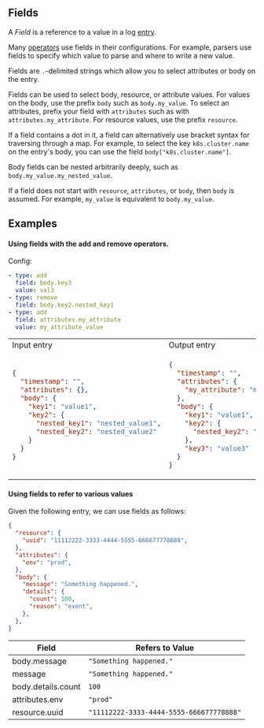 ## Fields

A _Field_ is a reference to a value in a log [entry](../types/field.md).

Many [operators](../operators/README.md) use fields in their configurations. For example, parsers use fields to specify which value to parse and where to write a new value.

Fields are `.`-delimited strings which allow you to select attributes or body on the entry.

Fields can be used to select body, resource, or attribute values. For values on the body, use the prefix `body` such as `body.my_value`. To select an attributes, prefix your field with `attributes` such as with `attributes.my_attribute`. For resource values, use the prefix `resource`.

If a field contains a dot in it, a field can alternatively use bracket syntax for traversing through a map. For example, to select the key `k8s.cluster.name` on the entry's body, you can use the field `body["k8s.cluster.name"]`.

Body fields can be nested arbitrarily deeply, such as `body.my_value.my_nested_value`.

If a field does not start with `resource`, `attributes`, or `body`, then `body` is assumed. For example, `my_value` is equivalent to `body.my_value`.

## Examples

#### Using fields with the add and remove operators.

Config:
```yaml
- type: add
  field: body.key3
  value: val3
- type: remove
  field: body.key2.nested_key1
- type: add
  field: attributes.my_attribute
  value: my_attribute_value
```

<table>
<tr><td> Input entry </td> <td> Output entry </td></tr>
<tr>
<td>

```json
{
  "timestamp": "",
  "attributes": {},
  "body": {
    "key1": "value1",
    "key2": {
      "nested_key1": "nested_value1",
      "nested_key2": "nested_value2"
    }
  }
}
```

</td>
<td>

```json
{
  "timestamp": "",
  "attributes": {
    "my_attribute": "my_attribute_value"
  },
  "body": {
    "key1": "value1",
    "key2": {
      "nested_key2": "nested_value2"
    },
    "key3": "value3"
  }
}
```

</td>
</tr>
</table>


#### Using fields to refer to various values

Given the following entry, we can use fields as follows:

```json
{
  "resource": {
    "uuid": "11112222-3333-4444-5555-666677778888",
  },
  "attributes": {
    "env": "prod",
  },
  "body": {
    "message": "Something happened.",
    "details": {
      "count": 100,
      "reason": "event",
    },
  },
}
```

| Field                  | Refers to Value                           |
| ---                    | ---                                       |
| body.message        | `"Something happened."`                   |
| message                | `"Something happened."`                   |
| body.details.count  | `100`                                     |
| attributes.env        | `"prod"`                                  |
| resource.uuid         | `"11112222-3333-4444-5555-666677778888"`  |

